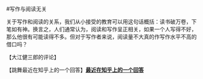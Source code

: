 #写作与阅读无关

关于写作和阅读的关系，我们从小接受的教育可以用这句话概括：读书破万卷，下笔如有神。换言之，人们通常认为，阅读和写作呈正相关，如果一个人写得不好，那么他很有可能读得不多。但对于写作者来说，阅读量不大真的作写作水平不高的借口吗？

【大江健三郎的评论】

【跳舞最近在知乎上的一个回答】[**最近在知乎上的一个回答**](https://www.zhihu.com/question/268152867/answer/363397029)